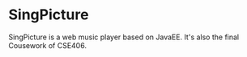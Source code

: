 # SingPicture

SingPicture is a web music player based on JavaEE. It's also the final Cousework of CSE406.
